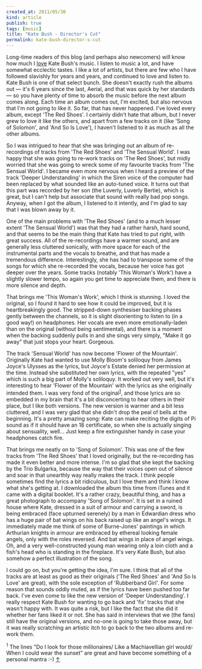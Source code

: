 ```yaml
---
created_at: 2011/05/30
kind: article
publish: true
tags: [music]
title: "Kate Bush - Director's Cut"
permalink: kate-bush-director-s-cut
---
```


Long-time readers of this blog (and perhaps also newcomers) will know how much I [love][] Kate Bush's music. I listen to music a lot, and have somewhat ecclectic tastes. I like a lot of artists, but there are few who I have followed slavishly for years and years, and continued to love and listen to. Kate Bush is one of that select bunch. She doesn't exactly rush the albums out &mdash; it's 6 years since the last, Aerial, and that was quick by her standards &mdash; so you have plenty of time to absorb the music before the next album comes along. Each time an album comes out, I'm excited, but also nervous that I'm not going to like it. So far, that has never happened. I've loved every album, except 'The Red Shoes'. I certainly didn't hate that album, but I never grew to love it like the others, and apart from a few tracks on it (like 'Song of Solomon', and 'And So Is Love'), I haven't listened to it as much as all the other albums.

So I was intrigued to hear that she was bringing out an album of re-recordings of tracks from 'The Red Shoes' and 'The Sensual World'. I was happy that she was going to re-work tracks on 'The Red Shoes', but midly worried that she was going to wreck some of my favourite tracks from 'The Sensual World'. I became even more nervous when I heard a preview of the track 'Deeper Understanding' in which the Siren voice of the computer had been replaced by what sounded like an auto-tuned voice. It turns out that this part was recorded by her son (the Luverly, Luverly Bertie), which is great, but I can't help but associate that sound with really bad pop songs. Anyway, when I got the album, I listened to it intently, and I'm glad to say that I was blown away by it. 

One of the main problems with 'The Red Shoes' (and to a much lesser extent 'The Sensual World') was that they had a rather harsh, hard sound, and that seems to be the main thing that Kate has tried to put right, with great success. All of the re-recordings have a warmer sound, and are generally less cluttered sonically, with more space for each of the instrumental parts and the vocals to breathe, and that has made a tremendous difference. Interestingly, she has had to transpose some of the songs for which she re-recorded the vocals, because her voice has got deeper over the years. Some tracks (notably 'This Woman's Work') have a slightly slower tempo, so again you get time to appreciate them, and there is more silence and depth.

That brings me 'This Woman's Work', which I think is stunning. I loved the original, so I found it hard to see how it could be improved, but it is heartbreakingly good. The stripped-down synthesiser backing phases gently between the channels, so it is slight disorienting to listen to (in a good way!) on headphones. Her vocals are even more emotionally-laden than on the original (without being sentimental), and there is a moment when the backing suddenly pulls in and she sings very simply, "Make it go away" that just stops your heart. Gorgeous.

The track 'Sensual World' has now become 'Flower of the Mountain'. Originally Kate had wanted to use Molly Bloom's soliloquy from James Joyce's Ulysses as the lyrics, but Joyce's Estate denied her permission at the time. Instead she substituted her own lyrics, with the repeated "yes" which is such a big part of Molly's soliloquy. It worked out very well, but it's interesting to hear 'Flower of the Mountain' with the lyrics as she originally intended them. I was very fond of the original<sup id="r1-300511"><a href="#f1-300511">1</a></sup>, and those lyrics are so embedded in my brain that it's a bit disconcerting to hear others in their place, but I like both versions. The new version is warmer and a bit less cluttered, and I was very glad that she didn't drop the peal of bells at the beginning. It's a pretty amazing song: Kate can make reciting the digits of Pi sound as if it should have an 18 certificate, so when she is actually singing about sensuality, well... Just keep a fire extinguisher handy in case your headphones catch fire.

That brings me neatly on to 'Song of Solomon'. This was one of the few tracks from 'The Red Shoes' that I loved originally, but the re-recording has made it even better and more intense. I'm so glad that she kept the backing by the Trio Bulgarka, because the way that their voices open out of silence and soar in that unearthly way really makes the track. I think people sometimes find the lyrics a bit ridiculous, but I love them and think I know what she's getting at. I downloaded the album this time from iTunes and it came with a digital booklet. It's a rather crazy, beautiful thing, and has a great photograph to accompany 'Song of Solomon'. It is set in a ruined house where Kate, dressed in a suit of armour and carrying a sword, is being embraced (face upturned serenely) by a man in Edwardian dress who has a huge pair of bat wings on his back raised up like an angel's wings. It immediately made me think of some of Burne-Jones' paintings in which Arthurian knights in armour are embraced by ethereal looking female angels, only with the roles reversed. And bat wings in place of angel wings. Oh, and a very well-constructed young man wearing only a loin cloth and a fish's head who is standing in the fireplace. It's very Kate Bush, but also somehow a perfect illustration of the song.

I could go on, but you're getting the idea, I'm sure. I think that all of the tracks are at least as good as their originals ('The Red Shoes' and 'And So Is Love' are great), with the sole exception of 'Rubberband Girl'. For some reason that sounds oddly muted, as if the lyrics have been pushed too far back. I've even come to like the new version of 'Deeper Understanding'. I really respect Kate Bush for wanting to go back and 'fix' tracks that she wasn't happy with. It was quite a risk, but I like the fact that she did it whether her fans liked it or not. She has said in interviews that we (the fans) still have the original versions, and no-one is going to take those away, but it was really scratching an artistic itch to go back to the two albums and re-work them.

[love]: http://www.rousette.org.uk/blog/archives/kate-bush-aerial/

<p><sup id="f1-300511">1</sup> The lines "Do I look for those millionaires/ Like a Machiavellian girl would/ When I could wear the sunset" are great and have become something of a personal mantra :-) <a href="#r1-300511">&uarr;</a></p>
